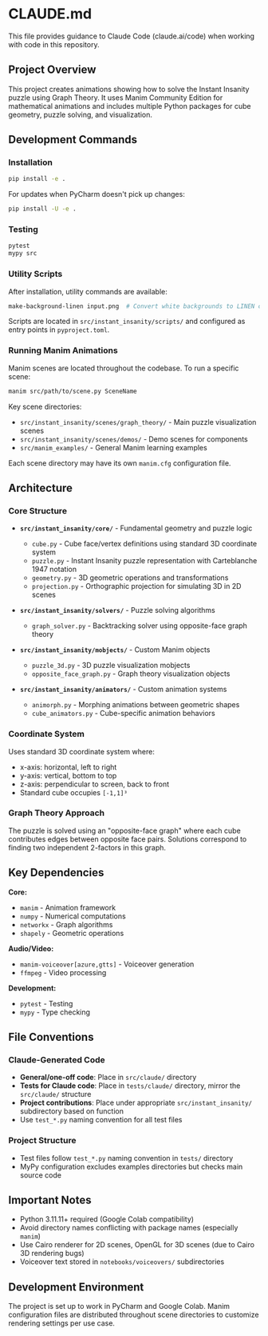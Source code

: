 # CLAUDE.md

This file provides guidance to Claude Code (claude.ai/code) when working with code in this repository.

## Project Overview

This project creates animations showing how to solve the Instant Insanity puzzle using Graph Theory. It uses Manim Community Edition for mathematical animations and includes multiple Python packages for cube geometry, puzzle solving, and visualization.

## Development Commands

### Installation
```bash
pip install -e .
```

For updates when PyCharm doesn't pick up changes:
```bash
pip install -U -e .
```

### Testing
```bash
pytest
mypy src
```

### Utility Scripts
After installation, utility commands are available:
```bash
make-background-linen input.png  # Convert white backgrounds to LINEN color
```

Scripts are located in `src/instant_insanity/scripts/` and configured as entry points in `pyproject.toml`.

### Running Manim Animations
Manim scenes are located throughout the codebase. To run a specific scene:
```bash
manim src/path/to/scene.py SceneName
```

Key scene directories:
- `src/instant_insanity/scenes/graph_theory/` - Main puzzle visualization scenes
- `src/instant_insanity/scenes/demos/` - Demo scenes for components
- `src/manim_examples/` - General Manim learning examples

Each scene directory may have its own `manim.cfg` configuration file.

## Architecture

### Core Structure
- **`src/instant_insanity/core/`** - Fundamental geometry and puzzle logic
  - `cube.py` - Cube face/vertex definitions using standard 3D coordinate system
  - `puzzle.py` - Instant Insanity puzzle representation with Carteblanche 1947 notation
  - `geometry.py` - 3D geometric operations and transformations
  - `projection.py` - Orthographic projection for simulating 3D in 2D scenes
  
- **`src/instant_insanity/solvers/`** - Puzzle solving algorithms
  - `graph_solver.py` - Backtracking solver using opposite-face graph theory

- **`src/instant_insanity/mobjects/`** - Custom Manim objects
  - `puzzle_3d.py` - 3D puzzle visualization mobjects
  - `opposite_face_graph.py` - Graph theory visualization objects

- **`src/instant_insanity/animators/`** - Custom animation systems
  - `animorph.py` - Morphing animations between geometric shapes
  - `cube_animators.py` - Cube-specific animation behaviors

### Coordinate System
Uses standard 3D coordinate system where:
- x-axis: horizontal, left to right
- y-axis: vertical, bottom to top  
- z-axis: perpendicular to screen, back to front
- Standard cube occupies `[-1,1]³`

### Graph Theory Approach
The puzzle is solved using an "opposite-face graph" where each cube contributes edges between opposite face pairs. Solutions correspond to finding two independent 2-factors in this graph.

## Key Dependencies

**Core:**
- `manim` - Animation framework
- `numpy` - Numerical computations
- `networkx` - Graph algorithms
- `shapely` - Geometric operations

**Audio/Video:**
- `manim-voiceover[azure,gtts]` - Voiceover generation
- `ffmpeg` - Video processing

**Development:**
- `pytest` - Testing
- `mypy` - Type checking

## File Conventions

### Claude-Generated Code
- **General/one-off code**: Place in `src/claude/` directory
- **Tests for Claude code**: Place in `tests/claude/` directory, mirror the `src/claude/` structure
- **Project contributions**: Place under appropriate `src/instant_insanity/` subdirectory based on function
- Use `test_*.py` naming convention for all test files

### Project Structure
- Test files follow `test_*.py` naming convention in `tests/` directory
- MyPy configuration excludes examples directories but checks main source code

## Important Notes

- Python 3.11.11+ required (Google Colab compatibility)
- Avoid directory names conflicting with package names (especially `manim`)
- Use Cairo renderer for 2D scenes, OpenGL for 3D scenes (due to Cairo 3D rendering bugs)
- Voiceover text stored in `notebooks/voiceovers/` subdirectories

## Development Environment

The project is set up to work in PyCharm and Google Colab. Manim configuration files are distributed throughout scene directories to customize rendering settings per use case.